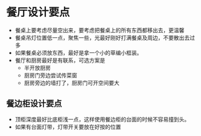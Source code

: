 # 餐厅设计要点

* 餐桌上要考虑尽量空出来，要考虑把餐桌上的所有东西都移出去，更温馨
* 餐桌吊灯位置低一点，聚焦一些，光最好刚好打满餐桌及周边，不要散出去过多
* 如果餐桌必须放东西，最好是拿一个小的草编小框装。
* 餐厅和厨房最好是有联系，可选方案是
  * 半开放厨房
  * 厨房门旁边尝试传菜窗
  * 厨房旁边的墙打了，厨房门可开空间要大

## 餐边柜设计要点

* 顶柜深度最好比底柜浅一点，这样使用餐边柜的台面的时候不容易撞到头。
* 如果有台面灯带，灯带开关要放在好按的位置